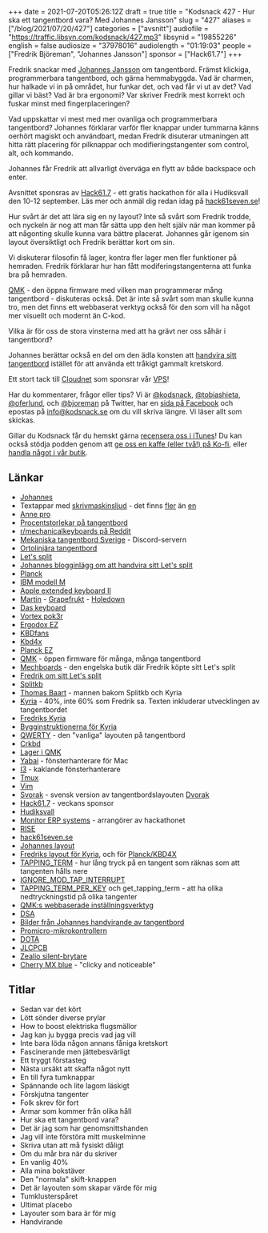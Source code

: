 +++
date = 2021-07-20T05:26:12Z
draft = true
title = "Kodsnack 427 - Hur ska ett tangentbord vara? Med Johannes Jansson"
slug = "427"
aliases = ["/blog/2021/07/20/427"]
categories = ["avsnitt"]
audiofile = "https://traffic.libsyn.com/kodsnack/427.mp3"
libsynid = "19855226"
english = false
audiosize = "37978016"
audiolength = "01:19:03"
people = ["Fredrik Björeman", "Johannes Jansson"]
sponsor = ["Hack61.7"]
+++

Fredrik snackar med [Johannes Jansson](https://johannes-jansson.github.io/projects/) om tangentbord. Främst klickiga, programmerbara tangentbord, och gärna hemmabyggda. Vad är charmen, hur halkade vi in på området, hur funkar det, och vad får vi ut av det? Vad gillar vi bäst? Vad är bra ergonomi? Var skriver Fredrik mest korrekt och fuskar minst med fingerplaceringen?

Vad uppskattar vi mest med mer ovanliga och programmerbara tangentbord? Johannes förklarar varför fler knappar under tummarna känns oerhört magiskt och användbart, medan Fredrik disuterar utmaningen att hitta rätt placering för pilknappar och modifieringstangenter som control, alt, och kommando.

Johannes får Fredrik att allvarligt överväga en flytt av både backspace och enter.

Avsnittet sponsras av [Hack61.7](https://hack61seven.se/) - ett gratis hackathon för alla i Hudiksvall den 10-12 september. Läs mer och anmäl dig redan idag på [hack61seven.se](https://hack61seven.se/)!

Hur svårt är det att lära sig en ny layout? Inte så svårt som Fredrik trodde, och nyckeln är nog att man får sätta upp den helt själv när man kommer på att någonting skulle kunna vara bättre placerat. Johannes går igenom sin layout översiktligt och Fredrik berättar kort om sin.

Vi diskuterar filosofin få lager, kontra fler lager men fler funktioner på hemraden. Fredrik förklarar hur han fått modiferingstangenterna att funka bra på hemraden.

[QMK](https://docs.qmk.fm/#/) - den öppna firmware med vilken man programmerar mång tangentbord - diskuteras också. Det är inte så svårt som man skulle kunna tro, men det finns ett webbaserat verktyg också för den som vill ha något mer visuellt och modernt än C-kod.

Vilka är för oss de stora vinsterna med att ha grävt ner oss såhär i tangentbord?

Johannes berättar också en del om den ädla konsten att [handvira sitt tangentbord](https://johannes-jansson.github.io/projects/2018/07/23/hand-wiring-lets-split.html) istället för att använda ett tråkigt gammalt kretskord.

Ett stort tack till [Cloudnet](https://www.cloudnet.se) som sponsrar vår [VPS](https://en.wikipedia.org/wiki/Virtual_private_server)!

Har du kommentarer, frågor eller tips? Vi är [@kodsnack](https://www.twitter.com/kodsnack), [@tobiashieta](https://www.twitter.com/tobiashieta), [@oferlund](https://www.twitter.com/oferlund), och [@bjoreman](https://www.twitter.com/bjoreman) på Twitter, har en [sida på Facebook](https://www.facebook.com/kodsnack) och epostas på [info@kodsnack.se](mailto:info@kodsnack.se) om du vill skriva längre. Vi läser allt som skickas.

Gillar du Kodsnack får du hemskt gärna [recensera oss i iTunes](https://itunes.apple.com/se/podcast/kodsnack/id561631498?l=en)! Du kan också stödja podden genom att <a href="https://ko-fi.com/kodsnack" rel="payment">ge oss en kaffe (eller två!) på Ko-fi</a>, eller [handla något i vår butik](https://shop.spreadshirt.se/kodsnack/).

## Länkar ##
* [Johannes](https://johannes-jansson.github.io/projects/)
* Textappar med [skrivmaskinsljud](https://techcrunch.com/2014/08/18/tom-hanks-typewriter-app-shoots-to-the-top-of-the-app-store/?guccounter=1&guce_referrer=aHR0cHM6Ly93d3cuZ29vZ2xlLmNvbS8&guce_referrer_sig=AQAAAHqGJk5xbddDxRWBFm7zcLt_cnI0Vdi470tNf4OM-Q9OnKYFhkK1tx2EvHRFsWJsLUyGnnGyQM_CKLu09aRroc2_9xabGw08whTHZHz-nCPraH4l3sph4psrAQLeTMa7ZGUszNkRj9jRk1AdHGD93MCwxnVS8C0xkOtQJ-0rSpCF) - det finns [fler](https://writer.bighugelabs.com/welcome) än [en](https://www.calmlywriter.com/)
* [Anne pro](https://www.annepro.net/products/anne-pro-2)
* [Procentstorlekar på tangentbord](https://switchandclick.com/keyboard-sizes/)
* [r/mechanicalkeyboards på Reddit](https://www.reddit.com/r/MechanicalKeyboards/)
* [Mekaniska tangentbord Sverige](https://discord.com/invite/AQMcvGk) - Discord-servern
* [Ortolinjära tangentbord](https://www.reviewgeek.com/70291/what-is-an-ortholinear-keyboard-and-should-you-use-one/)
* [Let's split](https://mechboards.co.uk/shop/kits/lets-split-kit/#pcb)
* [Johannes blogginlägg om att handvira sitt Let's split](https://johannes-jansson.github.io/projects/2018/07/23/hand-wiring-lets-split.html)
* [Planck](https://olkb.com/collections/planck)
* [IBM modell M](https://en.wikipedia.org/wiki/Model_M_keyboard)
* [Apple extended keyboard II](https://deskthority.net/wiki/Apple_Extended_Keyboard_II)
* [Martin](https://presskit.grapefrukt.com/) - [Grapefrukt](https://grapefrukt.com/) - [Holedown](https://holedown.com/)
* [Das keyboard](https://www.daskeyboard.com/)
* [Vortex pok3r](http://www.vortexgear.tw/vortex2_3.asp?kind=47&kind2=220)
* [Ergodox EZ](https://ergodox-ez.com/)
* [KBDfans](https://kbdfans.com/)
* [Kbd4x](https://bjoreman.com/thoughts/keymapping.html)
* [Planck EZ](https://ergodox-ez.com/pages/planck)
* [QMK](https://docs.qmk.fm/#/) - öppen firmware för många, många tangentbord
* [Mechboards](https://mechboards.co.uk/) - den engelska butik där Fredrik köpte sitt Let's split
* [Fredrik om sitt Let's split](https://bjoreman.com/thoughts/letsSplit.html)
* [Splitkb](https://bjoreman.com/thoughts/letsSplit.html)
* [Thomas Baart](https://thomasbaart.nl/) - mannen bakom Splitkb och Kyria
* [Kyria](https://blog.splitkb.com/blog/introducing-the-kyria) - 40%, inte 60% som Fredrik sa. Texten inkluderar utvecklingen av tangentbordet
* [Fredriks Kyria](https://bjoreman.com/thoughts/kyria.html)
* [Bygginstruktionerna för Kyria](https://docs.splitkb.com/hc/en-us/sections/360003200940-Kyria-Build-Guide)
* [QWERTY](https://en.wikipedia.org/wiki/QWERTY) - den "vanliga" layouten på tangentbord
* [Crkbd](https://github.com/foostan/crkbd)
* [Lager i QMK](https://docs.qmk.fm/#/feature_layers)
* [Yabai](https://github.com/koekeishiya/yabai) - fönsterhanterare för Mac
* [I3](https://i3wm.org/) - kaklande fönsterhanterare
* [Tmux](https://en.wikipedia.org/wiki/Tmux)
* [Vim](https://en.wikipedia.org/wiki/Vim_%28text_editor%29)
* [Svorak](https://en.wikipedia.org/wiki/Dvorak_keyboard_layout#Svorak) - svensk version av tangentbordslayouten [Dvorak](https://en.wikipedia.org/wiki/Dvorak_keyboard_layout)
* [Hack61.7](https://hack61seven.se/) - veckans sponsor
* [Hudiksvall](https://sv.wikipedia.org/wiki/Hudiksvall)
* [Monitor ERP systems](https://www.monitorerp.com/sv) - arrangörer av hackathonet
* [RISE](https://www.ri.se/sv)
* [hack61seven.se](https://hack61seven.se/)
* [Johannes layout](https://github.com/johannes-jansson/qmk_firmware/blob/jansson/layouts/community/ortho_4x12/janzon/keymap.c)
* [Fredriks layout för Kyria](https://github.com/bjoreman/qmk_firmware/tree/master/keyboards/kyria/keymaps/bjoreman), och för [Planck/KBD4X](https://github.com/bjoreman/qmk_firmware/tree/master/keyboards/kbdfans/kbd4x/keymaps/bjoreman)
* [TAPPING_TERM](https://docs.qmk.fm/#/tap_hold?id=tapping-term) - hur lång tryck på en tangent som räknas som att tangenten hålls nere
* [IGNORE_MOD_TAP_INTERRUPT](https://docs.qmk.fm/#/tap_hold?id=ignore-mod-tap-interrupt)
* [TAPPING_TERM_PER_KEY](https://docs.qmk.fm/#/tap_hold?id=tapping-term) och get_tapping_term - att ha olika nedtryckningstid på olika tangenter
* [QMK:s webbaserade inställningsverktyg](https://config.qmk.fm/#/gh80_3000/LAYOUT)
* [DSA](https://deskthority.net/wiki/Signature_Plastics_DSA_family)
* [Bilder från Johannes handvirande av tangentbord](https://imgur.com/gallery/2sZrOVw)
* [Promicro-mikrokontrollern](https://keeb.io/products/pro-micro-5v-16mhz-arduino-compatible-atmega32u4)
* [DOTA](https://en.wikipedia.org/wiki/Dota)
* [JLCPCB](https://jlcpcb.com/)
* [Zealio silent-brytare](https://zealpc.net/products/zilent)
* [Cherry MX blue](https://www.cherrymx.de/en/mx-original/mx-blue.html) - "clicky and noticeable"

## Titlar ##
* Sedan var det kört
* Lött sönder diverse prylar
* How to boost elektriska flugsmällor
* Jag kan ju bygga precis vad jag vill
* Inte bara löda någon annans fåniga kretskort
* Fascinerande men jättebesvärligt
* Ett tryggt förstasteg
* Nästa ursäkt att skaffa något nytt
* En till fyra tumknappar
* Spännande och lite lagom läskigt
* Förskjutna tangenter
* Folk skrev för fort
* Armar som kommer från olika håll
* Hur ska ett tangentbord vara?
* Det är jag som har genomsnittshanden
* Jag vill inte förstöra mitt muskelminne
* Skriva utan att må fysiskt dåligt
* Om du mår bra när du skriver
* En vanlig 40%
* Alla mina bokstäver
* Den "normala" skift-knappen
* Det är layouten som skapar värde för mig
* Tumklusterspåret
* Ultimat placebo
* Layouter som bara är för mig
* Handvirande